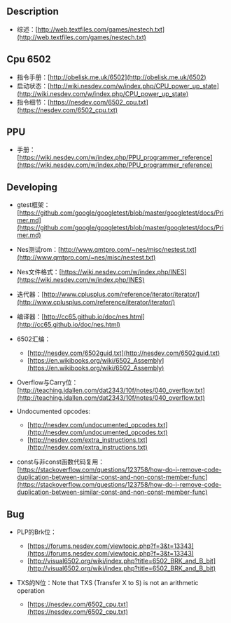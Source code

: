 ## Description
- 综述：[http://web.textfiles.com/games/nestech.txt](http://web.textfiles.com/games/nestech.txt)

## Cpu 6502
- 指令手册：[http://obelisk.me.uk/6502](http://obelisk.me.uk/6502)
- 启动状态：[http://wiki.nesdev.com/w/index.php/CPU_power_up_state](http://wiki.nesdev.com/w/index.php/CPU_power_up_state)
- 指令细节：[https://nesdev.com/6502_cpu.txt](https://nesdev.com/6502_cpu.txt)

## PPU
- 手册：[https://wiki.nesdev.com/w/index.php/PPU_programmer_reference](https://wiki.nesdev.com/w/index.php/PPU_programmer_reference)

## Developing
- gtest框架：[https://github.com/google/googletest/blob/master/googletest/docs/Primer.md](https://github.com/google/googletest/blob/master/googletest/docs/Primer.md)
- Nes测试rom：[http://www.qmtpro.com/~nes/misc/nestest.txt](http://www.qmtpro.com/~nes/misc/nestest.txt)
- Nes文件格式：[https://wiki.nesdev.com/w/index.php/INES](https://wiki.nesdev.com/w/index.php/INES)
- 迭代器：[http://www.cplusplus.com/reference/iterator/iterator/](http://www.cplusplus.com/reference/iterator/iterator/)
- 编译器：[http://cc65.github.io/doc/nes.html](http://cc65.github.io/doc/nes.html)
- 6502汇编：
	- [http://nesdev.com/6502guid.txt](http://nesdev.com/6502guid.txt)
	- [https://en.wikibooks.org/wiki/6502_Assembly](https://en.wikibooks.org/wiki/6502_Assembly)

- Overflow与Carry位：[http://teaching.idallen.com/dat2343/10f/notes/040_overflow.txt](http://teaching.idallen.com/dat2343/10f/notes/040_overflow.txt)
- Undocumented opcodes:
	- [http://nesdev.com/undocumented_opcodes.txt](http://nesdev.com/undocumented_opcodes.txt)
	- [http://nesdev.com/extra_instructions.txt](http://nesdev.com/extra_instructions.txt)

- const与非const函数代码复用：[https://stackoverflow.com/questions/123758/how-do-i-remove-code-duplication-between-similar-const-and-non-const-member-func](https://stackoverflow.com/questions/123758/how-do-i-remove-code-duplication-between-similar-const-and-non-const-member-func)

## Bug
- PLP的Brk位：
	- [https://forums.nesdev.com/viewtopic.php?f=3&t=13343](https://forums.nesdev.com/viewtopic.php?f=3&t=13343)
	- [http://visual6502.org/wiki/index.php?title=6502_BRK_and_B_bit](http://visual6502.org/wiki/index.php?title=6502_BRK_and_B_bit)

- TXS的N位：Note that TXS (Transfer X to S) is not an arithmetic operation
	- [https://nesdev.com/6502_cpu.txt](https://nesdev.com/6502_cpu.txt)
